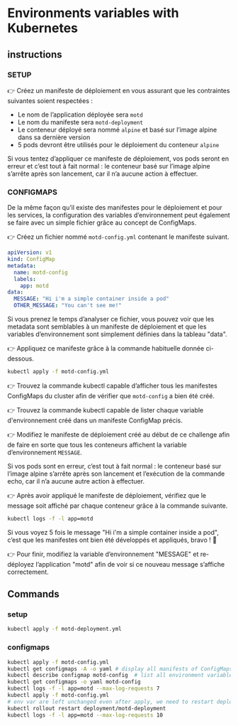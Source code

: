 # Environments variables with Kubernetes
## instructions

### SETUP
👉 Créez un manifeste de déploiement en vous assurant que les contraintes suivantes soient respectées :

- Le nom de l’application déployée sera ```motd```
- Le nom du manifeste sera ```motd-deployment```
- Le conteneur déployé sera nommé ```alpine``` et basé sur l’image alpine dans sa dernière version
- 5 pods devront être utilisés pour le déploiement du conteneur ```alpine```

Si vous tentez d’appliquer ce manifeste de déploiement, vos pods seront en erreur et c’est tout à fait normal : le conteneur basé sur l’image alpine s’arrête après son lancement, car il n’a aucune action à effectuer.

### CONFIGMAPS

De la même façon qu’il existe des manifestes pour le déploiement et pour les services, la configuration des variables d’environnement peut également se faire avec un simple fichier grâce au concept de ConfigMaps.

👉 Créez un fichier nommé ```motd-config.yml``` contenant le manifeste suivant.

```yml
apiVersion: v1
kind: ConfigMap
metadata:
  name: motd-config
  labels:
    app: motd
data:
  MESSAGE: "Hi i'm a simple container inside a pod"
  OTHER_MESSAGE: "You can't see me!"
```

Si vous prenez le temps d’analyser ce fichier, vous pouvez voir que les metadata sont semblables à un manifeste de déploiement et que les variables d’environnement sont simplement définies dans la tableau "data".

👉 Appliquez ce manifeste grâce à la commande habituelle donnée ci-dessous.

```sh
kubectl apply -f motd-config.yml
```

👉 Trouvez la commande kubectl capable d’afficher tous les manifestes ConfigMaps du cluster afin de vérifier que ```motd-config``` a bien été créé.

👉 Trouvez la commande kubectl capable de lister chaque variable d'environnement créé dans un manifeste ConfigMap précis.


👉 Modifiez le manifeste de déploiement créé au début de ce challenge afin de faire en sorte que tous les conteneurs affichent la variable d’environnement ```MESSAGE```.

Si vos pods sont en erreur, c’est tout à fait normal : le conteneur basé sur l’image alpine s’arrête après son lancement et l’exécution de la commande echo, car il n’a aucune autre action à effectuer.

👉 Après avoir appliqué le manifeste de déploiement, vérifiez que le message soit affiché par chaque conteneur grâce à la commande suivante.

```sh
kubectl logs -f -l app=motd
```

Si vous voyez 5 fois le message "Hi i'm a simple container inside a pod", c’est que les manifestes ont bien été développés et appliqués, bravo ! 🎉

👉 Pour finir, modifiez la variable d’environnement "MESSAGE" et re-déployez l’application "motd" afin de voir si ce nouveau message s’affiche correctement.

## Commands
### setup
```sh
kubectl apply -f motd-deployment.yml
```

### configmaps
```sh
kubectl apply -f motd-config.yml
kubectl get configmaps -A -o yaml # display all manifests of ConfigMaps
kubectl describe configmap motd-config  # list all environment variables
kubectl get configmaps -o yaml motd-config 
kubectl logs -f -l app=motd --max-log-requests 7
kubectl apply -f motd-config.yml
# env var are left unchanged even after apply, we need to restart deployment
kubectl rollout restart deployment/motd-deployment
kubectl logs -f -l app=motd --max-log-requests 10
```
